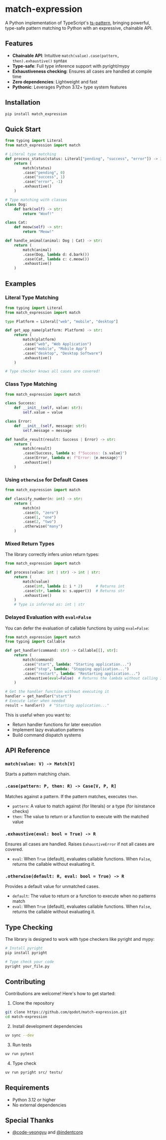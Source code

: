 # match-expression

A Python implementation of TypeScript's [ts-pattern](https://github.com/gvergnaud/ts-pattern), bringing powerful, type-safe pattern matching to Python with an expressive, chainable API.

## Features

- **Chainable API**: Intuitive `match(value).case(pattern, then).exhaustive()` syntax
- **Type-safe**: Full type inference support with pyright/mypy
- **Exhaustiveness checking**: Ensures all cases are handled at compile time
- **Zero dependencies**: Lightweight and fast
- **Pythonic**: Leverages Python 3.12+ type system features

## Installation

```bash
pip install match_expression
```

## Quick Start

```python
from typing import Literal
from match_expression import match

# Literal type matching
def process_status(status: Literal["pending", "success", "error"]) -> int:
    return (
        match(status)
        .case("pending", 0)
        .case("success", 1)
        .case("error", -1)
        .exhaustive()
    )

# Type matching with classes
class Dog:
    def bark(self) -> str:
        return "Woof!"

class Cat:
    def meow(self) -> str:
        return "Meow!"

def handle_animal(animal: Dog | Cat) -> str:
    return (
        match(animal)
        .case(Dog, lambda d: d.bark())
        .case(Cat, lambda c: c.meow())
        .exhaustive()
    )
```

## Examples

### Literal Type Matching

```python
from typing import Literal
from match_expression import match

type Platform = Literal["web", "mobile", "desktop"]

def get_app_name(platform: Platform) -> str:
    return (
        match(platform)
        .case("web", "Web Application")
        .case("mobile", "Mobile App")
        .case("desktop", "Desktop Software")
        .exhaustive()
    )

# Type checker knows all cases are covered!
```

### Class Type Matching

```python
from match_expression import match

class Success:
    def __init__(self, value: str):
        self.value = value

class Error:
    def __init__(self, message: str):
        self.message = message

def handle_result(result: Success | Error) -> str:
    return (
        match(result)
        .case(Success, lambda s: f"Success: {s.value}")
        .case(Error, lambda e: f"Error: {e.message}")
        .exhaustive()
    )
```

### Using `otherwise` for Default Cases

```python
from match_expression import match

def classify_number(n: int) -> str:
    return (
        match(n)
        .case(0, "zero")
        .case(1, "one")
        .case(2, "two")
        .otherwise("many")
    )
```

### Mixed Return Types

The library correctly infers union return types:

```python
from match_expression import match

def process(value: int | str) -> int | str:
    return (
        match(value)
        .case(int, lambda i: i * 2)      # Returns int
        .case(str, lambda s: s.upper())  # Returns str
        .exhaustive()
    )
    # Type is inferred as: int | str
```

### Delayed Evaluation with `eval=False`

You can defer the evaluation of callable functions by using `eval=False`:

```python
from match_expression import match
from typing import Callable

def get_handler(command: str) -> Callable[[], str]:
    return (
        match(command)
        .case("start", lambda: "Starting application...")
        .case("stop", lambda: "Stopping application...")
        .case("restart", lambda: "Restarting application...")
        .exhaustive(eval=False)  # Returns the lambda without calling it
    )

# Get the handler function without executing it
handler = get_handler("start")
# Execute later when needed
result = handler()  # "Starting application..."
```

This is useful when you want to:
- Return handler functions for later execution
- Implement lazy evaluation patterns
- Build command dispatch systems

## API Reference

### `match(value: V) -> Match[V]`
Starts a pattern matching chain.

### `.case(pattern: P, then: R) -> Case[V, P, R]`
Matches against a pattern. If the pattern matches, executes `then`.

- `pattern`: A value to match against (for literals) or a type (for isinstance checks)
- `then`: The value to return or a function to execute with the matched value

### `.exhaustive(eval: bool = True) -> R`
Ensures all cases are handled. Raises `ExhaustiveError` if not all cases are covered.

- `eval`: When `True` (default), evaluates callable functions. When `False`, returns the callable without evaluating it.

### `.otherwise(default: R, eval: bool = True) -> R`
Provides a default value for unmatched cases.

- `default`: The value to return or a function to execute when no patterns match
- `eval`: When `True` (default), evaluates callable functions. When `False`, returns the callable without evaluating it.

## Type Checking

The library is designed to work with type checkers like pyright and mypy:

```bash
# Install pyright
pip install pyright

# Type check your code
pyright your_file.py
```

## Contributing

Contributions are welcome! Here's how to get started:

1. Clone the repository
```bash
git clone https://github.com/qodot/match-expression.git
cd match-expression
```

2. Install development dependencies
```bash
uv sync --dev
```

3. Run tests
```bash
uv run pytest
```

4. Type check
```bash
uv run pyright src/ tests/
```

## Requirements

- Python 3.12 or higher
- No external dependencies

## Special Thanks
- [@code-yeongyu](https://github.com/code-yeongyu) and [@indentcorp](https://github.com/indentcorp)
